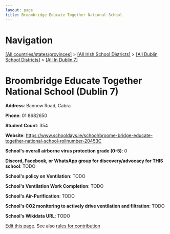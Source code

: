 ```yaml
---
layout: page
title: Broombridge Educate Together National School
---
```

# Navigation

[[All countries/states/provinces]](../../../..) > [[All Irish School Districts]](../../..) > [[All Dublin School Districts]](../..) > [[All In Dublin 7]](..)

# Broombridge Educate Together National School (Dublin 7)

**Address**: Bannow Road, Cabra

**Phone**: 01 8682650

**Student Count**: 354

**Website**: <https://www.schooldays.ie/school/broome-bridge-educate-together-national-school-rollnumber-20453C>

**School's overall airborne virus protection grade (0-5)**: 0

**Discord, Facebook, or WhatsApp group for discovery/advocacy for THIS school**: TODO

**School's policy on Ventilation**: TODO

**School's Ventilation Work Completion**: TODO

**School's Air-Purification**: TODO

**School's CO2 monitoring to actively drive ventilation and filtration**: TODO

**School's Wikidata URL**: TODO


[Edit this page](https://github.com/ventilate-schools/Ireland/edit/main/./Dublin_7/Broombridge_Educate_Together_National_School.md). See also [rules for contribution](../../../contribution-rules/)